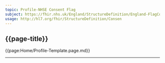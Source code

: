```yaml
---
topic: Profile-NHSE Consent Flag
subject: https://fhir.nhs.uk/England/StructureDefinition/England-FlagConsent-RA
usage: http://hl7.org/fhir/StructureDefinition/Consen
---
```

## {{page-title}}

{{page:Home/Profile-Template.page.md}}

----
